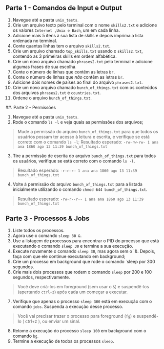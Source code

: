 ## Parte 1 - Comandos de Input e Output

1. Navegue até a pasta `unix_tests`.
2. Crie um arquivo texto pelo terminal com o nome `skills2.txt` e adicione os valores `Internet ,Unix e Bash`, um em cada linha.
3. Adicione mais 5 itens à sua lista de skills e depois imprima a lista ordenada no terminal.
4. Conte quantas linhas tem o arquivo `skills2.txt`.
5. Crie um arquivo chamado `top_skills.txt` usando o `skills2.txt`, contendo as 3 primeiras skills em ordem alfabética.
6. Crie um novo arquivo chamado `phrases2.txt` pelo terminal e adicione algumas frases de sua escolha.
7. Conte o número de linhas que contêm as letras `br`.
8. Conte o número de linhas que _não_ contêm as letras `br`.
9. Adicione dois nomes de países ao final do arquivo `phrases2.txt`.
10. Crie um novo arquivo chamado `bunch_of_things.txt` com os conteúdos dos arquivos `phrases2.txt` e `countries.txt`.
11. Ordene o arquivo `bunch_of_things.txt`.

##. Parte 2 - Permissões

1. Navegue até a pasta `unix_tests`.
2. Rode o comando `ls -l` e veja quais as permissões dos arquivos;
> Mude a permissão do arquivo `bunch_of_things.txt` para que todos os usuários possam ter acesso à leitura e escrita, e verifique se está correto com o comando `ls -l`;
> Resultado esperado: `-rw-rw-rw- 1 ana ana 1860 ago 13 11:39 bunch_of_things.txt`
3. Tire a permissão de escrita do arquivo `bunch_of_things.txt` para todos os usuários, verifique se está correto com o comando `ls -l`.
> Resultado esperado: `-r—r—r— 1 ana ana 1860 ago 13 11:39 bunch_of_things.txt`
4. Volte à permissão do arquivo `bunch_of_things.txt` para a listada inicialmente utilizando o comando `chmod 644 bunch_of_things.txt`.
> Resultado esperado: `-rw-r--r-- 1 ana ana 1860 ago 13 11:39 bunch_of_things.txt`

## Parte 3 - Processos & Jobs

1. Liste todos os processos.
2. Agora use o comando `sleep 30 &`.
3. Use a listagem de processos para encontrar o PID do processo que está executando o comando `sleep 30` e termine a sua execução.
4. Execute novamente o comando `sleep 30`, mas agora sem o `&. Depois, faça com que ele continue executando em background;
5. Crie um processo em background que rode o comando `sleep por 300 segundos.
6. Crie mais dois processos que rodem o comando `sleep` por 200 e 100 segundos, respectivamente.
> Você deve criá-los em foreground (sem usar o `&`) e suspendê-los (apertando `ctrl+z`) após cada um começar a executar.
7. Verifique que apenas o processo `sleep 300` está em execução com o comando `jobs`. Suspenda a execução desse processo.
> Você vai precisar trazer o processo para foreground (`fg`) e suspendê-lo ( ctrl+z ), ou enviar um sinal.
8. Retome a execução do processo `sleep 100` em background com o comando `bg`.
9. Termine a execução de todos os processos `sleep`.
